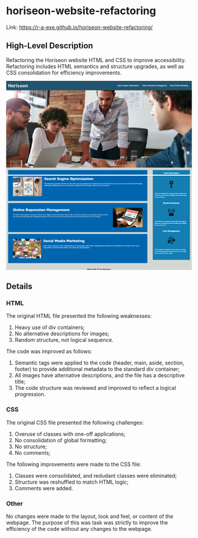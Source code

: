 # horiseon-website-refactoring

Link: https://r-a-exe.github.io/horiseon-website-refactoring/

## High-Level Description

Refactoring the Horiseon website HTML and CSS to improve accessibility. Refactoring includes HTML semantics and structure upgrades, as well as CSS consolidation for efficiency improvements.

![website image1](/assets/images/screenshot1.png)
![website image2](/assets/images/screenshot2.png)

## Details

### HTML

The original HTML file presented the following weaknesses:

1. Heavy use of div containers;
2. No alternative descriptions for images;
3. Random structure, not logical sequence.

The code was improved as follows:

1. Semantic tags were applied to the code (header, main, aside, section, footer) to provide additional metadata to the standard div container;
2. All images have alternative descriptions, and the file has a descriptive title;
3. The code structure was reviewed and improved to reflect a logical progression.

### CSS

The original CSS file presented the following challenges:

1. Overuse of classes with one-off applications;
2. No consolidation of global formatting;
3. No structure;
4. No comments;

The following improvements were made to the CSS file:

1. Classes were consolidated, and redudant classes were eliminated;
2. Structure was reshuffled to match HTML logic;
3. Comments were added.

### Other

No changes were made to the layout, look and feel, or content of the webpage. The purpose of this was task was strictly to improve the efficiency of the code without any changes to the webpage.
